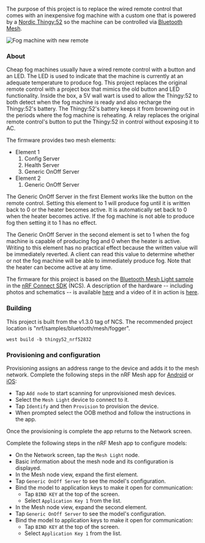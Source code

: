The purpose of this project is to replace the wired remote control that comes with an inexpensive fog machine with a custom one that is powered by a [Nordic Thingy:52](https://www.nordicsemi.com/Software-and-tools/Prototyping-platforms/Nordic-Thingy-52) so the machine can be controlled via [Bluetooth Mesh](https://www.bluetooth.com/learn-about-bluetooth/bluetooth-technology/mesh/).

![Fog machine with new remote](https://user-images.githubusercontent.com/6494431/95821066-1d5f7400-0cde-11eb-9b28-75115d12c02a.jpg)

### About
Cheap fog machines usually have a wired remote control with a button and an LED. The LED is used to indicate that the machine is currently at an adequate temperature to produce fog. This project replaces the original remote control with a project box that mimics the old button and LED functionality. Inside the box, a 5V wall wart is used to allow the Thingy:52 to both detect when the fog machine is ready and also recharge the Thingy:52's battery. The Thingy:52's battery keeps it from browning out in the periods where the fog machine is reheating. A relay replaces the original remote control's button to put the Thingy:52 in control without exposing it to AC.

The firmware provides two mesh elements:
* Element 1
   1. Config Server
   1. Health Server
   1. Generic OnOff Server
* Element 2
   1. Generic OnOff Server

The Generic OnOff Server in the first Element works like the button on the remote control. Setting this element to 1 will produce fog until it is written back to 0 or the heater becomes active. It is automatically set back to 0 when the heater becomes active. If the fog machine is not able to produce fog then setting it to 1 has no effect.

The Generic OnOff Server in the second element is set to 1 when the fog machine is capable of producing fog and 0 when the heater is active. Writing to this element has no practical effect because the written value will be immediately reverted. A client can read this value to determine whether or not the fog machine will be able to immediately produce fog. Note that the heater can become active at any time.

The firmware for this project is based on the [Bluetooth Mesh Light sample](https://github.com/nrfconnect/sdk-nrf/tree/v1.3-branch/samples/bluetooth/mesh/light) in the [nRF Connect SDK](https://www.nordicsemi.com/Software-and-tools/Software/nRF-Connect-SDK) (NCS). A description of the hardware -- including photos and schematics -- is available [here](https://inductivekickback.blogspot.com/) and a video of it in action is [here](https://youtu.be/pDFCyO9CB3A).

### Building
This project is built from the v1.3.0 tag of NCS. The recommended project location is "nrf/samples/bluetooth/mesh/fogger".
```
west build -b thingy52_nrf52832
```

### Provisioning and configuration
Provisioning assigns an address range to the device and adds it to the mesh network. Complete the following steps in the nRF Mesh app for [Android](https://play.google.com/store/apps/details?id=no.nordicsemi.android.nrfmeshprovisioner&hl=en) or [iOS](https://apps.apple.com/us/app/nrf-mesh/id1380726771):
* Tap `Add node` to start scanning for unprovisioned mesh devices.
* Select the `Mesh Light` device to connect to it.
* Tap `Identify` and then `Provision` to provision the device.
* When prompted select the OOB method and follow the instructions in the app.

Once the provisioning is complete the app returns to the Network screen.

Complete the following steps in the nRF Mesh app to configure models:
* On the Network screen, tap the `Mesh Light` node.
* Basic information about the mesh node and its configuration is displayed.
* In the Mesh node view, expand the first element.
* Tap `Generic OnOff Server` to see the model's configuration.
* Bind the model to application keys to make it open for communication:
  * Tap `BIND KEY` at the top of the screen.
  * Select `Application Key 1` from the list.
* In the Mesh node view, expand the second element.
* Tap `Generic OnOff Server` to see the model's configuration.
* Bind the model to application keys to make it open for communication:
  * Tap `BIND KEY` at the top of the screen.
  * Select `Application Key 1` from the list.  
